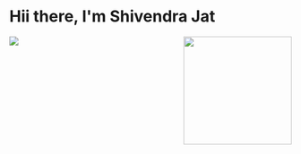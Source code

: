 # Hii there, I'm Shivendra Jat
<img align="left" src="https://github-readme-stats.vercel.app/api?username=SHIVENDRA8004&show_icons=true&theme=radical" />
<img align="right" height="193"  src="https://github-readme-stats.vercel.app/api/top-langs/?username=SHIVENDRA8004&layout=compact" />
